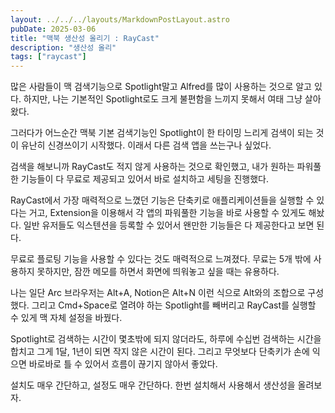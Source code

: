 ```yaml
---
layout: ../../../layouts/MarkdownPostLayout.astro
pubDate: 2025-03-06
title: "맥북 생산성 올리기 : RayCast"
description: "생산성 올리"
tags: ["raycast"]
---
```


많은 사람들이 맥 검색기능으로 Spotlight말고 Alfred를 많이 사용하는 것으로 알고 있다.
하지만, 나는 기본적인 Spotlight로도 크게 불편함을 느끼지 못해서 여태 그냥 살아왔다.

그러다가 어느순간 맥북 기본 검색기능인 Spotlight이 한 타이밍 느리게 검색이 되는 것이 유난히 신경쓰이기 시작했다. 이래서 다른 검색 앱을 쓰는구나 싶었다.

검색을 해보니까 RayCast도 적지 않게 사용하는 것으로 확인했고, 내가 원하는 파워풀한 기능들이 다 무료로 제공되고 있어서 바로 설치하고 세팅을 진행했다.

RayCast에서 가장 매력적으로 느꼈던 기능은 단축키로 애플리케이션들을 실행할 수 있다는 거고, Extension을 이용해서 각 앱의 파워풀한 기능을 바로 사용할 수 있게도 해놨다.
일반 유저들도 익스텐션을 등록할 수 있어서 왠만한 기능들은 다 제공한다고 보면 된다.

무료로 플로팅 기능을 사용할 수 있다는 것도 매력적으로 느껴졌다. 무료는 5개 밖에 사용하지 못하지만, 잠깐 메모를 하면서 화면에 띄워놓고 싶을 때는 유용하다.

나는 일단 Arc 브라우저는 Alt+A, Notion은 Alt+N 이런 식으로 Alt와의 조합으로 구성했다. 그리고 Cmd+Space로 열려야 하는 Spotlight를 빼버리고 RayCast를 실행할 수 있게 맥 자체 설정을 바꿨다.

Spotlight로 검색하는 시간이 몇초밖에 되지 않더라도, 하루에 수십번 검색하는 시간을 합치고 그게 1달, 1년이 되면 작지 않은 시간이 된다. 그리고 무엇보다 단축키가 손에 익으면 바로바로 틀 수 있어서 흐름이 끊기지 않아서 좋았다.

설치도 매우 간단하고, 설정도 매우 간단하다. 한번 설치해서 사용해서 생산성을 올려보자.
